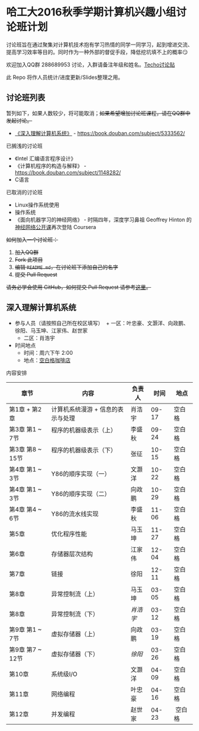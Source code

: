 # 哈工大2016秋季学期计算机兴趣小组讨论班计划

讨论班旨在通过聚集对计算机技术抱有学习热情的同学一同学习，起到增进交流、提高学习效率等目的。同时作为一种外部的督促手段，降低挖坑填不上的概率:smirk:

欢迎加入QQ群 288689953 讨论，入群请备注年级和姓名。[Techo讨论贴](https://techo.io/topic/121/)

此 Repo 将作人员统计/进度更新/Slides整理之用。

## 讨论班列表

暂列如下，如果人数较少，将可能取消；~~如果希望增加讨论班课程，请在QQ群中发起讨论。~~

- [《深入理解计算机系统》](#csapp) - https://book.douban.com/subject/5333562/

已搁浅的讨论班

- 《Intel 汇编语言程序设计》
- 《计算机程序的构造与解释》 - https://book.douban.com/subject/1148282/
- C语言

已取消的讨论班

- Linux操作系统使用
- 操作系统
- 《面向机器学习的神经网络》 - 时隔四年，深度学习鼻祖 Geoffrey Hinton 的[神经网络公开课](https://www.coursera.org/learn/neural-networks)再次登陆 Coursera

~~如何加入一个讨论班：~~

1. ~~加入QQ群~~
2. ~~Fork 此项目~~
3. ~~编辑 `README.md`，在讨论班下添加自己的名字~~
4. ~~提交 Pull Request~~

~~请务必学会使用 GitHub，如何提交 Pull Request 请参考[这里](https://techo.io/topic/121/2016/3)。~~

<h2 id="csapp">深入理解计算机系统</h2>

- 参与人员（请按照自己所在校区填写）
  + 一区：叶忠豪、文灏洋、向政鹏、徐阳、马玉坤、江家伟、赵世家
  + 二区：肖浩宇
- 时间地点
  + 时间：周六下午 2:00
  + 地点：[空白格咖啡店](http://mp.weixin.qq.com/s?__biz=MzI3ODI5MjQ0Nw==&mid=100000031&idx=1&sn=bd5855c94ec7a5a88d5471d0e9b98c35&scene=18)

内容安排

| 章节           | 内容                 | 负责人  | 时间   | 地点   |
| ------------ | ------------------ | ---- | ---- | ---- |
| 第1章 + 第2章    | 计算机系统漫游 + 信息的表示与处理 | 肖浩宇  | 09-17 | 空白格 |
| 第3章 第1 ~ 7节  | 程序的机器级表示（上）        | 李盛秋 | 09-24  | 空白格 |
| 第3章 第8 ~ 15节 | 程序的机器级表示（下）        | 张征 | 10-15 | 空白格 |
| 第4章 第1 ~ 3节  | Y86的顺序实现（一）        | 文灏洋 | 10-22 | 空白格 |
| 第4章 第1 ~ 3节  | Y86的顺序实现（二）        | 向政鹏 | 10-29 | 空白格 |
| 第4章 第4 ~ 6节  | Y86的流水线实现          | 李盛秋 | 11-06 | 空白格 |
| 第5章          | 优化程序性能             | 马玉坤  | 11-27 | 空白格 |
| 第6章          | 存储器层次结构            | 江家伟 | 12-04 | 空白格 |
| 第7章          | 链接                 | 徐阳 | 12-11 | 空白格 |
| 第8章          | 异常控制流（上）              | 马玉坤 | 03-05  | 空白格 |
| 第8章          | 异常控制流（下）              | *肖浩宇* | 03-12 | 空白格 |
| 第9章 第1 ~ 7节  | 虚拟存储器（上）           | 向政鹏 | 03-19 | 空白格 |
| 第9章 第7 ~ 12节 | 虚拟存储器（下）           | *徐阳* | 03-26 | 空白格 |
| 第10章         | 系统级I/O             | 文灏洋 | 04-09 | 空白格 |
| 第11章         | 网络编程               | 叶忠豪  | 04-16 | 空白格 |
| 第12章         | 并发编程               | 赵世家  | 04-23 | 空白格 |

